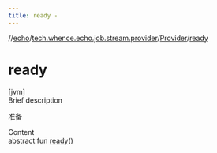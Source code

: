 ```yaml
---
title: ready -
---
```

//[echo](../../index.md)/[tech.whence.echo.job.stream.provider](../index.md)/[Provider](index.md)/[ready](ready.md)



# ready  
[jvm]  
Brief description  


准备

  
Content  
abstract fun [ready](ready.md)()  



